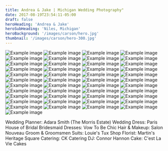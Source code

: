 ```yaml
---
title: Andrea & Jake | Michigan Wedding Photography"
date: 2017-08-19T23:54:11-05:00
draft: false
heroHeading: 'Andrea & Jake'
heroSubHeading: 'Niles, Michigan'
heroBackground: '/images/carson/hero.jpg'
thumbnail: '/images/carson/hero-300.jpg'
---
```



![Example image](/images/carson/carson1.jpg)
![Example image](/images/carson/carson2.jpg)
![Example image](/images/carson/carson3.jpg)
![Example image](/images/carson/carson4.jpg)
![Example image](/images/carson/carson5.jpg)
![Example image](/images/carson/carson6.jpg)
![Example image](/images/carson/carson7.jpg)
![Example image](/images/carson/carson8.jpg)
![Example image](/images/carson/carson9.jpg)
![Example image](/images/carson/carson10.jpg)
![Example image](/images/carson/carson11.jpg)
![Example image](/images/carson/carson12.jpg)
![Example image](/images/carson/carson13.jpg)
![Example image](/images/carson/carson14.jpg)
![Example image](/images/carson/carson15.jpg)
![Example image](/images/carson/carson16.jpg)
![Example image](/images/carson/carson17.jpg)
![Example image](/images/carson/carson18.jpg)
![Example image](/images/carson/carson19.jpg)
![Example image](/images/carson/carson20.jpg)
![Example image](/images/carson/carson21.jpg)
![Example image](/images/carson/carson22.jpg)
![Example image](/images/carson/carson23.jpg)
![Example image](/images/carson/carson24.jpg)
![Example image](/images/carson/carson25.jpg)
![Example image](/images/carson/carson26.jpg)
![Example image](/images/carson/carson27.jpg)
![Example image](/images/carson/carson28.jpg)
![Example image](/images/carson/carson29.jpg)
![Example image](/images/carson/carson30.jpg)
![Example image](/images/carson/carson31.jpg)
![Example image](/images/carson/carson32.jpg)
![Example image](/images/carson/carson33.jpg)
![Example image](/images/carson/carson34.jpg)
![Example image](/images/carson/carson35.jpg)
![Example image](/images/carson/carson36.jpg)
![Example image](/images/carson/carson37.jpg)
![Example image](/images/carson/carson38.jpg)
![Example image](/images/carson/carson39.jpg)
![Example image](/images/carson/carson40.jpg)
![Example image](/images/carson/carson41.jpg)
![Example image](/images/carson/carson42.jpg)
![Example image](/images/carson/carson43.jpg)
![Example image](/images/carson/carson44.jpg)
![Example image](/images/carson/carson45.jpg)

Wedding Planner: Adara Smith (The Morris Estate)
Wedding Dress: Paris House of Bridal
Bridesmaid Dresses: Vow To Be Chic
Hair & Makeup: Salon Nouveau
Groom & Groomsmen Suits: Louie's Tux Shop
Florist: Martin's Heritage Square
Catering: CK Catering
DJ: Connor Hannon
Cake: C'est La Vie Cakes